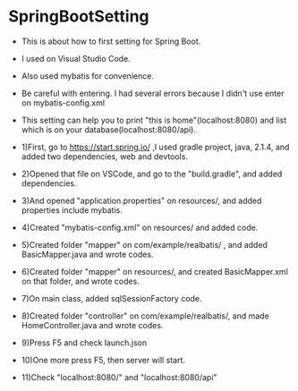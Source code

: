 # SpringBootSetting

* This is about how to first setting for Spring Boot.
* I used on Visual Studio Code.
* Also used mybatis for convenience.
* Be careful with entering. I had several errors because I didn't use enter on mybatis-config.xml
* This setting can help you to print "this is home"(localhost:8080) and list which is on your database(localhost:8080/api).

* 1)First, go to https://start.spring.io/ ,I used gradle project, java, 2.1.4, and added two dependencies, web and devtools.
* 2)Opened that file on VSCode, and go to the "build.gradle", and added dependencies.
* 3)And opened "application.properties" on resources/, and added properties include mybatis.
* 4)Created "mybatis-config.xml" on resources/ and added code.
* 5)Created folder "mapper" on com/example/realbatis/ , and added BasicMapper.java and wrote codes.
* 6)Created folder "mapper" on resources/, and created BasicMapper.xml on that folder, and wrote codes.
* 7)On main class, added sqlSessionFactory code.
* 8)Created folder "controller" on com/example/realbatis/, and made HomeController.java and wrote codes.

* 9)Press F5 and check launch.json
* 10)One more press F5, then server will start.

* 11)Check "localhost:8080/" and "localhost:8080/api"
